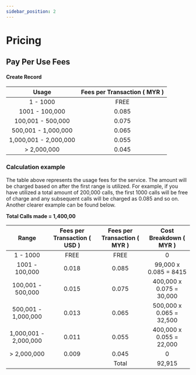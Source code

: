 ```yaml
---
sidebar_position: 2
---
```


# Pricing

[comment]: <> (## Monthly Subcription Fee)

[comment]: <> (Fixed rate of:)

[comment]: <> (# **MYR 1,000.00** )

[comment]: <> (<br/>)

## Pay Per Use Fees

#### Create Record

| Usage                 | Fees per Transaction ( MYR ) |
| :-------------------: | :-----------: |
| 1 - 1000              | FREE  |
| 1001 - 100,000        | 0.085 |
| 100,001 - 500,000     | 0.075 |
| 500,001 - 1,000,000   | 0.065 |
| 1,000,001 - 2,000,000 | 0.055 |
| > 2,000,000           | 0.045 |

### Calculation example

The table above represents the usage fees for the service. The amount will be charged based on after the first range is utilized. For example, if you have utilized a total amount of 200,000 calls, the first 1000 calls will be free of charge and any subsequent calls will be charged as 0.085 and so on. Another clearer example can be found below.

**Total Calls made = 1,400,00**

| Range                 | Fees per Transaction ( USD ) | Fees per Transaction ( MYR ) | Cost Breakdown ( MYR )      |
| :-------------------: | :--------------------------: | :--------------------------: | :-------------------------: |
| 1 - 1000              | FREE                         | FREE                         | 0                           |
| 1001 - 100,000        | 0.018                        | 0.085                        | 99,000 x 0.085 = 8415       |
| 100,001 - 500,000     | 0.015                        | 0.075                        | 400,000 x 0.075 = 30,000    |
| 500,001 - 1,000,000   | 0.013                        | 0.065                        | 500,000 x 0.065 = 32,500    |
| 1,000,001 - 2,000,000 | 0.011                        | 0.055                        | 400,000 x 0.055 = 22,000    |
| > 2,000,000           | 0.009                        | 0.045                        | 0                           |
|                       |                              | Total                        | 92,915                      |

<br/>

